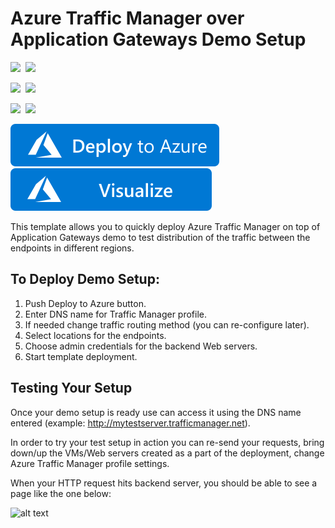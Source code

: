# Azure Traffic Manager over Application Gateways Demo Setup

<IMG SRC="https://azurequickstartsservice.blob.core.windows.net/badges/traffic-manager-application-gateway-demo-setup/PublicLastTestDate.svg" />&nbsp;
<IMG SRC="https://azurequickstartsservice.blob.core.windows.net/badges/traffic-manager-application-gateway-demo-setup/PublicDeployment.svg" />&nbsp;

<IMG SRC="https://azurequickstartsservice.blob.core.windows.net/badges/traffic-manager-application-gateway-demo-setup/FairfaxLastTestDate.svg" />&nbsp;
<IMG SRC="https://azurequickstartsservice.blob.core.windows.net/badges/traffic-manager-application-gateway-demo-setup/FairfaxDeployment.svg" />&nbsp;

<IMG SRC="https://azurequickstartsservice.blob.core.windows.net/badges/traffic-manager-application-gateway-demo-setup/BestPracticeResult.svg" />&nbsp;
<IMG SRC="https://azurequickstartsservice.blob.core.windows.net/badges/traffic-manager-application-gateway-demo-setup/CredScanResult.svg" />&nbsp;

<a href="https://portal.azure.com/#create/Microsoft.Template/uri/https%3A%2F%2Fraw.githubusercontent.com%2FAzure%2Fazure-quickstart-templates%2Fmaster%2Ftraffic-manager-application-gateway-demo-setup%2Fazuredeploy.json" target="_blank">
    <img src="https://raw.githubusercontent.com/Azure/azure-quickstart-templates/master/1-CONTRIBUTION-GUIDE/images/deploytoazure.svg?sanitize=true"/>
</a>
<a href="http://armviz.io/#/?load=https%3A%2F%2Fraw.githubusercontent.com%2FAzure%2Fazure-quickstart-templates%2Fmaster%2Ftraffic-manager-application-gateway-demo-setup%2Fazuredeploy.json" target="_blank">
    <img src="https://raw.githubusercontent.com/Azure/azure-quickstart-templates/master/1-CONTRIBUTION-GUIDE/images/visualizebutton.svg?sanitize=true"/>
</a>

This template allows you to quickly deploy Azure Traffic Manager on top of Application Gateways demo to test distribution of the traffic between the endpoints in different regions.

## To Deploy Demo Setup:

1. Push Deploy to Azure button.
2. Enter DNS name for Traffic Manager profile.
3. If needed change traffic routing method (you can re-configure later).
4. Select locations for the endpoints.
5. Choose admin credentials for the backend Web servers.
6. Start template deployment.


## Testing Your Setup

Once your demo setup is ready use can access it using the DNS name entered (example: http://mytestserver.trafficmanager.net).

In order to try your test setup in action you can re-send your requests, bring down/up the VMs/Web servers created as a part of the deployment, change Azure Traffic Manager profile settings.

When your HTTP request hits backend server, you should be able to see a page like the one below:

![alt text](images/serverhit.png "Backend server response")



